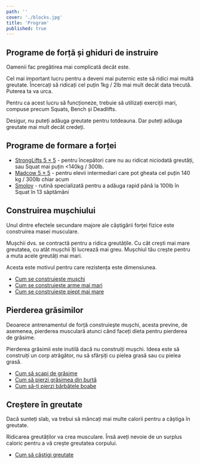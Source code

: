 ```yaml
---
path: ''
cover: './blocks.jpg'
title: 'Program'
published: true
---
```


## Programe de forță și ghiduri de instruire

Oamenii fac pregătirea mai complicată decât este.

Cel mai important lucru pentru a deveni mai puternic este să ridici mai multă greutate. Încercați să ridicați cel puțin 1kg / 2lb mai mult decât data trecută. Puterea ta va urca.

Pentru ca acest lucru să funcționeze, trebuie să utilizați exerciții mari, compuse precum Squats, Bench și Deadlifts.

Desigur, nu puteți adăuga greutate pentru totdeauna. Dar puteți adăuga greutate mai mult decât credeți.

## Programe de formare a forței

- [StrongLifts 5 × 5](program/full-body/5x5) - pentru începători care nu au ridicat niciodată greutăți, sau Squat mai puțin <140kg / 300lb.
- [Madcow 5 × 5](/madcow-5x5/) - pentru elevii intermediari care pot gheata cel puțin 140 kg / 300lb chiar acum
- [Smolov](/smolov/) - rutină specializată pentru a adăuga rapid până la 100lb în Squat în 13 săptămâni

## Construirea mușchiului

Unul dintre efectele secundare majore ale câștigării forței fizice este construirea masei musculare.

Mușchii dvs. se contractă pentru a ridica greutățile. Cu cât crești mai mare greutatea, cu atât mușchii îți lucrează mai greu. Mușchiul tău crește pentru a muta acele greutăți mai mari.

Acesta este motivul pentru care rezistența este dimensiunea.

- [Cum se construiește mușchi](/build-muscle/)
- [Cum se construiește arme mai mari](/bigger-arms/)
- [Cum se construiește piept mai mare](/bigger-chest/)

## Pierderea grăsimilor

Deoarece antrenamentul de forță construiește mușchi, acesta previne, de asemenea, pierderea musculară atunci când faceți dieta pentru pierderea de grăsime.

Pierderea grăsimii este inutilă dacă nu construiți mușchi. Ideea este să construiți un corp atrăgător, nu să sfârșiți cu pielea grasă sau cu pielea grasă.

- [Cum să scapi de grăsime](/lose-fat/)
- [Cum să pierzi grăsimea din burtă](/belly-fat/)
- [Cum să-ți pierzi bărbătele boabe](/man-boobs/)

## Creștere în greutate

Dacă sunteți slab, va trebui să mâncați mai multe calorii pentru a câștiga în greutate.

Ridicarea greutăților va crea musculare. Însă aveți nevoie de un surplus caloric pentru a vă crește greutatea corpului.

- [Cum să câștigi greutate](/gain-weight/)
